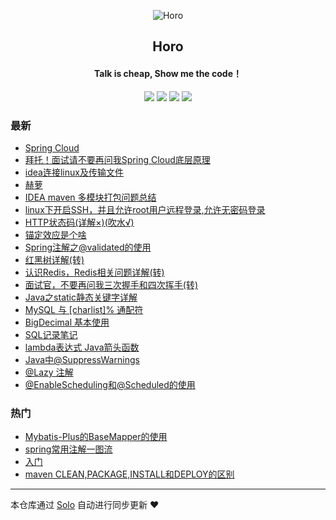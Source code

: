 <p align="center"><img alt="Horo" src="https://static.b3log.org/images/brand/solo-32.png"></p><h2 align="center">
Horo
</h2>

<h4 align="center">Talk is cheap, Show me the code！</h4>
<p align="center"><a title="Horo" target="_blank" href="https://github.com/horo15936689479/solo-blog"><img src="https://img.shields.io/github/last-commit/horo15936689479/solo-blog.svg?style=flat-square&color=FF9900"></a>
<a title="GitHub repo size in bytes" target="_blank" href="https://github.com/horo15936689479/solo-blog"><img src="https://img.shields.io/github/repo-size/horo15936689479/solo-blog.svg?style=flat-square"></a>
<a title="Solo Version" target="_blank" href="https://github.com/b3log/solo/releases"><img src="https://img.shields.io/badge/solo-3.6.5-f1e05a.svg?style=flat-square&color=blueviolet"></a>
<a title="Hits" target="_blank" href="https://github.com/b3log/hits"><img src="https://hits.b3log.org/horo15936689479/solo-blog.svg"></a></p>

### 最新

* [Spring Cloud](http://www.horo.tech/articles/2019/11/12/1573553183608.html)
* [拜托！面试请不要再问我Spring Cloud底层原理](http://www.horo.tech/articles/2019/11/12/1573553075006.html)
* [idea连接linux及传输文件](http://www.horo.tech/articles/2019/11/08/1573206352563.html)
* [赫萝](http://www.horo.tech/articles/2019/11/05/1572937895112.html)
* [IDEA maven 多模块打包问题总结](http://www.horo.tech/articles/2019/11/05/1572936957394.html)
* [linux下开启SSH，并且允许root用户远程登录,允许无密码登录](http://www.horo.tech/articles/2019/10/30/1572416049381.html)
* [HTTP状态码(详解×)(吹水√)](http://www.horo.tech/articles/2019/10/24/1571889206076.html)
* [锚定效应是个啥](http://www.horo.tech/articles/2019/10/23/1571816285916.html)
* [Spring注解之@validated的使用](http://www.horo.tech/articles/2019/10/21/1571628741124.html)
* [红黑树详解(转)](http://www.horo.tech/articles/2019/10/18/1571386368417.html)
* [认识Redis，Redis相关问题详解(转)](http://www.horo.tech/articles/2019/10/18/1571385609869.html)
* [面试官，不要再问我三次握手和四次挥手(转)](http://www.horo.tech/articles/2019/10/18/1571385087981.html)
* [Java之static静态关键字详解](http://www.horo.tech/articles/2019/10/18/1571371145994.html)
* [MySQL 与 [charlist]% 通配符](http://www.horo.tech/articles/2019/10/17/1571281995405.html)
* [BigDecimal 基本使用](http://www.horo.tech/articles/2019/10/15/1571134511938.html)
* [SQL记录笔记](http://www.horo.tech/articles/2019/10/14/1571048092348.html)
* [lambda表达式 Java箭头函数](http://www.horo.tech/articles/2019/10/14/1571048052201.html)
* [Java中@SuppressWarnings](http://www.horo.tech/articles/2019/10/14/1571037875755.html)
* [@Lazy 注解](http://www.horo.tech/articles/2019/10/14/1571024891130.html)
* [@EnableScheduling和@Scheduled的使用](http://www.horo.tech/articles/2019/10/14/1571019807791.html)

### 热门

* [Mybatis-Plus的BaseMapper的使用](http://www.horo.tech/articles/2019/10/09/1570604231491.html)
* [spring常用注解一图流](http://www.horo.tech/articles/2019/10/11/1570761909077.html)
* [入门](http://www.horo.tech/articles/2019/10/09/1570590249496.html)
* [maven CLEAN,PACKAGE,INSTALL和DEPLOY的区别](http://www.horo.tech/articles/2019/10/10/1570680667397.html)



---

本仓库通过 [Solo](https://github.com/b3log/solo) 自动进行同步更新 ❤️ 